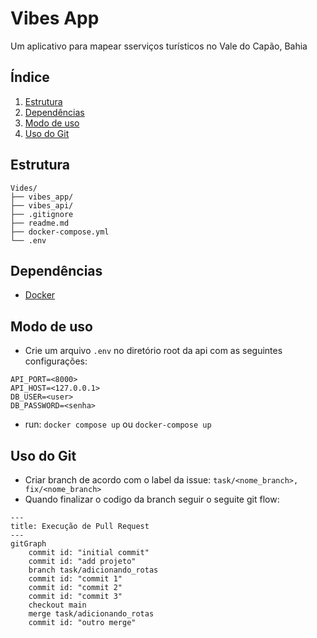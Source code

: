 # Vibes App

Um aplicativo para mapear sserviços turísticos no Vale do Capão, Bahia

## Índice

1. [Estrutura](#estrutura)
2. [Dependências](#dependências)
3. [Modo de uso](#modo-de-uso)
4. [Uso do Git](#modo-de-uso-do-git)

## Estrutura

```text
Vides/
├── vibes_app/
├── vibes_api/
├── .gitignore
├── readme.md
├── docker-compose.yml
└── .env
```

## Dependências

- [Docker](https://www.docker.com/)

## Modo de uso

- Crie um arquivo `.env` no diretório root da api com as seguintes configurações:

```text
API_PORT=<8000>
API_HOST=<127.0.0.1>
DB_USER=<user>
DB_PASSWORD=<senha>
```

- run: `docker compose up` ou `docker-compose up`


## Uso do Git

- Criar branch de acordo com o label da issue: `task/<nome_branch>, fix/<nome_branch>`
- Quando finalizar o codigo da branch seguir o seguite git flow:

```mermaid
---
title: Execução de Pull Request
---
gitGraph
    commit id: "initial commit"
    commit id: "add projeto"
    branch task/adicionando_rotas
    commit id: "commit 1"
    commit id: "commit 2"
    commit id: "commit 3"
    checkout main
    merge task/adicionando_rotas
    commit id: "outro merge"
```

